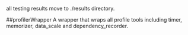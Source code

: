 all testing results move to ./results directory. 

##profilerWrapper
A wrapper that wraps all profile tools including timer, memorizer, data_scale and dependency_recorder.

